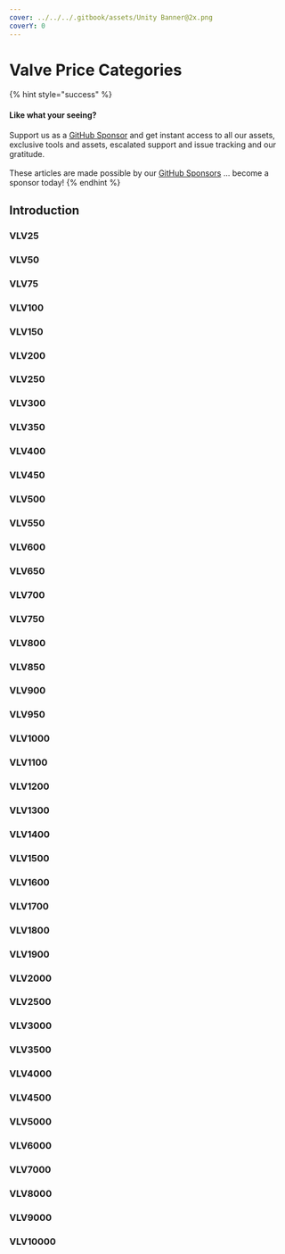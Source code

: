 ```yaml
---
cover: ../../../.gitbook/assets/Unity Banner@2x.png
coverY: 0
---
```


# Valve Price Categories

{% hint style="success" %}
#### Like what your seeing?

Support us as a [GitHub Sponsor](../../../become-a-sponsor/) and get instant access to all our assets, exclusive tools and assets, escalated support and issue tracking and our gratitude.\
\
These articles are made possible by our [GitHub Sponsors](../../../become-a-sponsor/) ... become a sponsor today!
{% endhint %}

## Introduction

### VLV25

### VLV50

### VLV75

### VLV100

### VLV150

### VLV200

### VLV250

### VLV300

### VLV350

### VLV400

### VLV450

### VLV500

### VLV550

### VLV600

### VLV650

### VLV700

### VLV750

### VLV800

### VLV850

### VLV900

### VLV950

### VLV1000

### VLV1100

### VLV1200

### VLV1300

### VLV1400

### VLV1500

### VLV1600

### VLV1700

### VLV1800

### VLV1900

### VLV2000

### VLV2500

### VLV3000

### VLV3500

### VLV4000

### VLV4500

### VLV5000

### VLV6000

### VLV7000

### VLV8000

### VLV9000

### VLV10000
